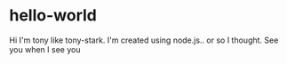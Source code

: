 # hello-world

Hi I'm tony like tony-stark. I'm created using node.js.. or so I thought. See you when I see you
